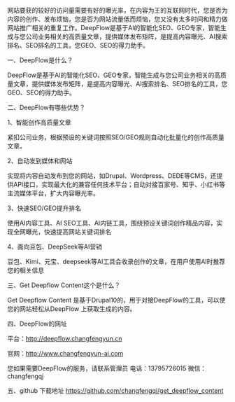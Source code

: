 网站要获的较好的访问量需要有好的曝光率，在内容为王的互联网时代，您是否为内容的创作、发布烦恼，您是否为网站流量低而烦恼，您又没有太多时间和精力做网站推广相关的重复工作。DeepFlow是基于AI的智能化SEO、GEO专家，智能生成与您公司业务相关的高质量文章，提供媒体发布矩阵，是提高内容曝光、AI搜索排名、SEO排名的工具，您GEO、SEO的得力助手。

一、DeepFlow是什么？

DeepFlow是基于AI的智能化SEO、GEO专家，智能生成与您公司业务相关的高质量文章，提供媒体发布矩阵，是提高内容曝光、AI搜索排名、SEO排名的工具，您GEO、SEO的得力助手。

二、DeepFlow有哪些优势？

1、智能创作高质量文章

紧扣公司业务，根据预设的关键词按照SEO/GEO规则自动化批量化的创作高质量文章。

2、自动发到媒体和网站

实现将内容自动发布到您的网站，如Drupal、Wordpress、DEDE等CMS，还提供API接口，实现最大化的兼容任何技术平台；自动对接百家号、知乎、小红书等主流媒体平台，扩大内容曝光率。

3、快速SEO/GEO提升排名

使用AI内容工具、AI SEO工具、AI内链工具，围绕预设关键词创作精品内容，实现全网曝光，快速提高网站关键词排名

4、面向豆包、DeepSeek等AI营销

豆包、Kimi、元宝、deepseek等AI工具会收录创作的文章，在用户使用AI时推荐您的相关信息

三、Get Deepflow Content这个是什么？

Get Deepflow Content 是基于Drupal10的，用于对接DeepFlow的工具，可以使您的网站轻松从DeepFlow 上获取生成的内容。

四、DeepFlow的网址

平台：http://deepflow.changfengyun.cn

官网：http://www.changfengyun-ai.com

您如果需要DeepFlow的服务，请联系管理员 电话：13795726015 微信：changfengqj

五、github 下载地址
https://github.com/changfengqj/get_deepflow_content
